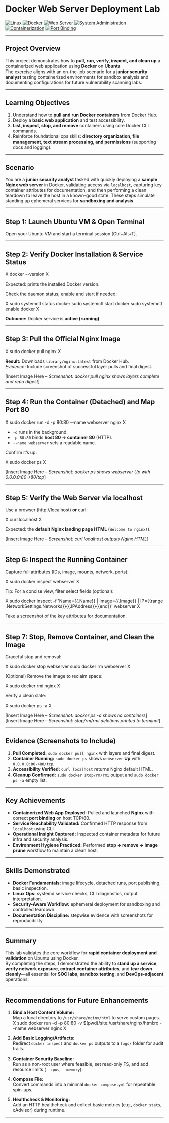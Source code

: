 # **Docker Web Server Deployment Lab**

[![Linux](https://img.shields.io/badge/OS-Ubuntu-blue?logo=ubuntu)](https://ubuntu.com/)
[![Docker](https://img.shields.io/badge/Tool-Docker-blue?logo=docker)](https://www.docker.com/)
[![Web Server](https://img.shields.io/badge/Application-Nginx-green?logo=nginx)](https://nginx.org/)
[![System Administration](https://img.shields.io/badge/Focus-System%20Administration-orange)](https://en.wikipedia.org/wiki/System_administrator)
[![Containerization](https://img.shields.io/badge/Skill-Containerization-lightgrey)](https://en.wikipedia.org/wiki/OS-level_virtualisation)
[![Port Binding](https://img.shields.io/badge/Concept-Port%20Binding-red)](https://en.wikipedia.org/wiki/Port_(computer_networking))

---

## **Project Overview**

This project demonstrates how to **pull, run, verify, inspect, and clean up** a containerized web application using **Docker** on **Ubuntu**.  
The exercise aligns with an on-the-job scenario for a **junior security analyst** testing containerized environments for sandbox analysis and documenting configurations for future vulnerability scanning labs.

---

## **Learning Objectives**

1. Understand how to **pull and run Docker containers** from Docker Hub.  
2. Deploy a **basic web application** and test accessibility.  
3. **List, inspect, stop, and remove** containers using core Docker CLI commands.  
4. Reinforce foundational ops skills: **directory organization, file management, text stream processing, and permissions** (supporting docs and logging).

---

## **Scenario**

You are a **junior security analyst** tasked with quickly deploying a **sample Nginx web server** in Docker, validating access via `localhost`, capturing key container attributes for documentation, and then performing a clean teardown to leave the host in a known-good state. These steps simulate standing up ephemeral services for **sandboxing and analysis**.

---

## **Step 1: Launch Ubuntu VM & Open Terminal**

Open your Ubuntu VM and start a terminal session (Ctrl+Alt+T).

---

## **Step 2: Verify Docker Installation & Service Status**

X
docker --version
X

Expected: prints the installed Docker version.

Check the daemon status; enable and start if needed:

X
sudo systemctl status docker
sudo systemctl start docker
sudo systemctl enable docker
X

**Outcome:** Docker service is **active (running)**.

---

## **Step 3: Pull the Official Nginx Image**

X
sudo docker pull nginx
X

**Result:** Downloads `library/nginx:latest` from Docker Hub.  
*Evidence:* Include screenshot of successful layer pulls and final digest.

[Insert Image Here – *Screenshot: docker pull nginx shows layers complete and repo digest*]

---

## **Step 4: Run the Container (Detached) and Map Port 80**

X
sudo docker run -d -p 80:80 --name webserver nginx
X

- `-d` runs in the background.  
- `-p 80:80` binds **host 80 → container 80** (HTTP).  
- `--name webserver` sets a readable name.

Confirm it’s up:

X
sudo docker ps
X

[Insert Image Here – *Screenshot: docker ps shows webserver Up with 0.0.0.0:80->80/tcp*]

---

## **Step 5: Verify the Web Server via localhost**

Use a browser (http://localhost) **or** curl:

X
curl localhost
X

Expected: the **default Nginx landing page HTML** (`Welcome to nginx!`).

[Insert Image Here – *Screenshot: curl localhost outputs Nginx HTML*]

---

## **Step 6: Inspect the Running Container**

Capture full attributes (IDs, image, mounts, network, ports):

X
sudo docker inspect webserver
X

Tip: For a concise view, filter select fields (optional):

X
sudo docker inspect -f 'Name={{.Name}} | Image={{.Image}} | IP={{range .NetworkSettings.Networks}}{{.IPAddress}}{{end}}' webserver
X

Take a screenshot of the key attributes for documentation.

---

## **Step 7: Stop, Remove Container, and Clean the Image**

Graceful stop and removal:

X
sudo docker stop webserver
sudo docker rm webserver
X

(Optional) Remove the image to reclaim space:

X
sudo docker rmi nginx
X

Verify a clean slate:

X
sudo docker ps -a
X

[Insert Image Here – *Screenshot: docker ps -a shows no containers*]  
[Insert Image Here – *Screenshot: stop/rm/rmi deletions printed to terminal*]

---

## **Evidence (Screenshots to Include)**

1. **Pull Completed:** `sudo docker pull nginx` with layers and final digest.  
2. **Container Running:** `sudo docker ps` shows `webserver` **Up** with `0.0.0.0:80->80/tcp`.  
3. **Accessibility Verified:** `curl localhost` returns Nginx default HTML.  
4. **Cleanup Confirmed:** `sudo docker stop/rm/rmi` output and `sudo docker ps -a` empty list.

---

## **Key Achievements**

- **Containerized Web App Deployed:** Pulled and launched **Nginx** with correct **port binding** on host TCP/80.  
- **Service Reachability Validated:** Confirmed HTTP response from `localhost` using CLI.  
- **Operational Insight Captured:** Inspected container metadata for future infra and security analysis.  
- **Environment Hygiene Practiced:** Performed **stop → remove → image prune** workflow to maintain a clean host.

---

## **Skills Demonstrated**

- **Docker Fundamentals:** image lifecycle, detached runs, port publishing, basic inspection.  
- **Linux Ops:** systemd service checks, CLI diagnostics, output interpretation.  
- **Security-Aware Workflow:** ephemeral deployment for sandboxing and controlled teardown.  
- **Documentation Discipline:** stepwise evidence with screenshots for reproducibility.

---

## **Summary**

This lab validates the core workflow for **rapid container deployment and validation** on Ubuntu using Docker.  
By completing the steps, I demonstrated the ability to **stand up a service**, **verify network exposure**, **extract container attributes**, and **tear down cleanly**—all essential for **SOC labs**, **sandbox testing**, and **DevOps-adjacent** operations.

---

## **Recommendations for Future Enhancements**

1. **Bind a Host Content Volume:**  
   Map a local directory to `/usr/share/nginx/html` to serve custom pages.  
   X
   sudo docker run -d -p 80:80 -v $(pwd)/site:/usr/share/nginx/html:ro --name webserver nginx
   X

2. **Add Basic Logging/Artifacts:**  
   Redirect `docker inspect` and `docker ps` outputs to a `logs/` folder for audit trails.

3. **Container Security Baseline:**  
   Run as a non-root user where feasible, set read-only FS, and add resource limits (`--cpus`, `--memory`).

4. **Compose File:**  
   Convert commands into a minimal `docker-compose.yml` for repeatable spin-ups.

5. **Healthcheck & Monitoring:**  
   Add an HTTP healthcheck and collect basic metrics (e.g., `docker stats`, cAdvisor) during runtime.

---
